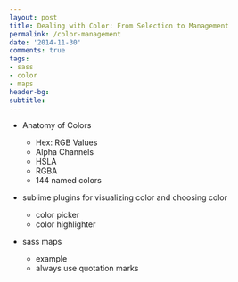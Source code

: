 ```yaml
---
layout: post
title: Dealing with Color: From Selection to Management
permalink: /color-management
date: '2014-11-30'
comments: true
tags:
- sass
- color
- maps
header-bg: 
subtitle: 
---
```


- Anatomy of Colors
	- Hex: RGB Values
	- Alpha Channels
	- HSLA
	- RGBA
	- 144 named colors

- sublime plugins for visualizing color and choosing color
	- color picker
	- color highlighter

- sass maps
	- example
	- always use quotation marks